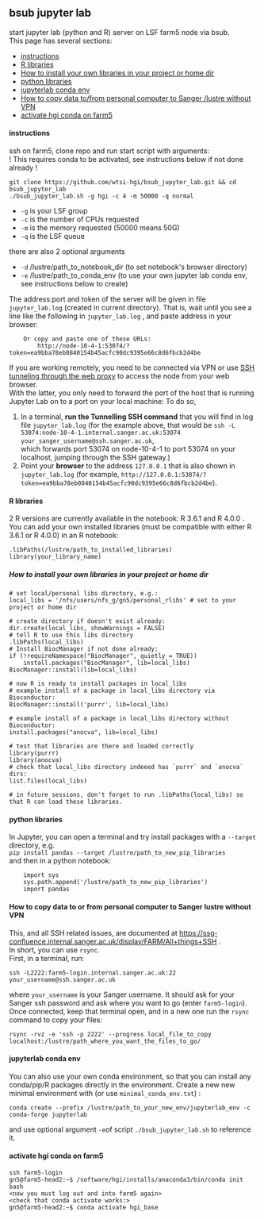 ## bsub jupyter lab
start jupyter lab (python and R) server on LSF farm5 node via bsub.  
This page has several sections:  
- [instructions](#instructions)
- [R libraries](#R-libraries)
- [How to install your own libraries in your project or home dir](#How-to-install-your-own-libraries-in-your-project-or-home-dir)
- [python libraries](#python-libraries)
- [jupyterlab conda env](#jupyterlab-conda-env)
- [How to copy data to/from personal computer to Sanger /lustre without VPN](#How-to-copy-data-to-or-from-personal-computer-to-Sanger-lustre-without-VPN)
- [activate hgi conda on farm5](#activate-hgi-conda-on-farm5)

#### instructions
ssh on farm5, clone repo and run start script with arguments:  
! This requires conda to be activated, see instructions below if not done already !
```
git clone https://github.com/wtsi-hgi/bsub_jupyter_lab.git && cd bsub_jupyter_lab
./bsub_jupyter_lab.sh -g hgi -c 4 -m 50000 -q normal
```

* `-g` is your LSF group
* `-c` is the number of CPUs requested
* `-m` is the memory requested (50000 means 50G)
* `-q` is the LSF queue
  
there are also 2 optional arguments
* `-d` /lustre/path_to_notebook_dir (to set notebook's browser directory)
* `-e` /lustre/path_to_conda_env (to use your own jupyter lab conda env, see instructions below to create)

The address:port and token of the server will be given in file `jupyter_lab.log` (created in current directory).
That is, wait until you see a line like the following in `jupyter_lab.log` , and paste address in your browser:
```
    Or copy and paste one of these URLs:
        http://node-10-4-1:53074/?token=ea9bba78eb0840154b45acfc90dc9395e66c8d6fbcb2d4be
```

If you are working remotely, you need to be connected via VPN or use [SSH tunneling through the web proxy](https://ssg-confluence.internal.sanger.ac.uk/display/FARM/All+things+SSH#AllthingsSSH-TunnelingthroughtheSSHgateway) to access the node from your web browser.   
With the latter, you only need to forward the port of the host that is running Jupyter Lab on to a port on your local machine:
To do so,
1) In a terminal, **run the Tunnelling SSH command** that you will find in log file `jupyter_lab.log` 
(for the example above, that would be 
`ssh -L 53074:node-10-4-1.internal.sanger.ac.uk:53074 your_sanger_username@ssh.sanger.ac.uk`,  
which forwards port 53074 on node-10-4-1 to port 53074 on your localhost, jumping through the SSH gateway.)
2) Point your **browser** to the address `127.0.0.1` that is also shown in `jupyter_lab.log` (for example, 
`http://127.0.0.1:53074/?token=ea9bba78eb0840154b45acfc90dc9395e66c8d6fbcb2d4be`).

#### R libraries
2 R versions are currently available in the notebook: R 3.6.1 and R 4.0.0 .  
You can add your own installed libraries (must be compatible with either R 3.6.1 or R 4.0.0) in an R notebook:
```
.libPaths(/lustre/path_to_installed_libraries)
library(your_library_name)
```

##### How to install your own libraries in your project or home dir

```
# set local/personal libs directory, e.g.:
local_libs = '/nfs/users/nfs_g/gn5/personal_rlibs' # set to your project or home dir

# create directory if doesn't exist already:
dir.create(local_libs, showWarnings = FALSE)
# tell R to use this libs directory
.libPaths(local_libs)
# Install BiocManager if not done already:
if (!requireNamespace("BiocManager", quietly = TRUE))
    install.packages("BiocManager", lib=local_libs)
BiocManager::install(lib=local_libs)

# now R is ready to install packages in local_libs
# example install of a package in local_libs directory via Bioconductor:
BiocManager::install('purrr', lib=local_libs)

# example install of a package in local_libs directory without Bioconductor:
install.packages("anocva", lib=local_libs)

# test that libraries are there and loaded correctly
library(purrr)
library(anocva)
# check that local_libs directory indeeed has `purrr` and `anocva` dirs:
list.files(local_libs)

# in future sessions, don't forget to run .libPaths(local_libs) so that R can load these libraries.
```

#### python libraries
In Jupyter, you can open a terminal and try install packages with a `--target` directory,  e.g.    
    `pip install pandas --target /lustre/path_to_new_pip_libraries`  
and then in a python notebook:
```
    import sys
    sys.path.append('/lustre/path_to_new_pip_libraries')
    import pandas
```

#### How to copy data to or from personal computer to Sanger lustre without VPN
This, and all SSH related issues, are documented at https://ssg-confluence.internal.sanger.ac.uk/display/FARM/All+things+SSH .   
In short, you can use `rsync`.  
First, in a terminal, run:
```
ssh -L2222:farm5-login.internal.sanger.ac.uk:22 your_username@ssh.sanger.ac.uk 
```
where `your_username` is your Sanger username. 
It should ask for your Sanger ssh password and ask where you want to go (enter `farm5-login`). 
Once connected, keep that terminal open, and in a new one run the `rsync` command to copy your files:
```
rsync -rvz -e 'ssh -p 2222' --progress local_file_to_copy localhost:/lustre/path_where_you_want_the_files_to_go/
```

#### jupyterlab conda env
You can also use your own conda environment, so that you can install any conda/pip/R packages directly in the environment.
Create a new new minimal environment with (or use `minimal_conda_env.txt`) :
```
conda create --prefix /lustre/path_to_your_new_env/jupyterlab_env -c conda-forge jupyterlab
```
and use optional argument `-e`of script `./bsub_jupyter_lab.sh` to reference it.

#### activate hgi conda on farm5
```
ssh farm5-login
gn5@farm5-head2:~$ /software/hgi/installs/anaconda3/bin/conda init bash
<now you must log out and into farm5 again>
<check that conda activate works:>
gn5@farm5-head2:~$ conda activate hgi_base
```
